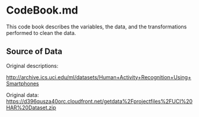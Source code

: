 CodeBook.md
===========
This code book describes the variables, the data, and the transformations performed to clean the data.

Source of Data
--------------
Original descriptions:

http://archive.ics.uci.edu/ml/datasets/Human+Activity+Recognition+Using+Smartphones

Original data:
https://d396qusza40orc.cloudfront.net/getdata%2Fprojectfiles%2FUCI%20HAR%20Dataset.zip 
